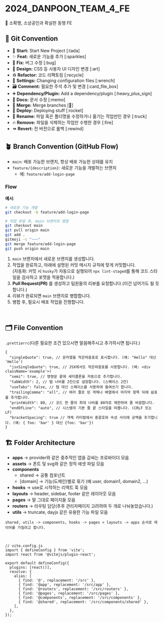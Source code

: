 # 2024_DANPOON_TEAM_4_FE

👣 소확행, 소상공인과 확실한 동행 FE

## 🎯 Git Convention

- 🎉 **Start:** Start New Project [:tada]
- ✨ **Feat:** 새로운 기능을 추가 [:sparkles]
- 🐛 **Fix:** 버그 수정 [:bug]
- 🎨 **Design:** CSS 등 사용자 UI 디자인 변경 [:art]
- ♻️ **Refactor:** 코드 리팩토링 [:recycle]
- 🔧 **Settings:** Changing configuration files [:wrench]
- 🗃️ **Comment:** 필요한 주석 추가 및 변경 [:card_file_box]
- ➕ **Dependency/Plugin:** Add a dependency/plugin [:heavy_plus_sign]
- 📝 **Docs:** 문서 수정 [:memo]
- 🔀 **Merge:** Merge branches [:twisted_rightwards_arrows:]
- 🚀 **Deploy:** Deploying stuff [:rocket]
- 🚚 **Rename:** 파일 혹은 폴더명을 수정하거나 옮기는 작업만인 경우 [:truck]
- 🔥 **Remove:** 파일을 삭제하는 작업만 수행한 경우 [:fire]
- ⏪️ **Revert:** 전 버전으로 롤백 [:rewind]

## 🪴 Branch Convention (GitHub Flow)

- `main`: 배포 가능한 브랜치, 항상 배포 가능한 상태를 유지
- `feature/{description}`: 새로운 기능을 개발하는 브랜치
  - 예: `feature/add-login-page`

### Flow

**예시**:

```bash
# 새로운 기능 개발
git checkout -b feature/add-login-page

# 작업 완료 후, main 브랜치로 병합
git checkout main
git pull origin main
git add .
gitmoji -c "~~~"
git merge feature/add-login-page
git push origin main
```

1. `main` 브랜치에서 새로운 브랜치를 생성합니다.
2. 작업을 완료하고, 아래에 설명된 커밋 메시지 규칙에 맞게 커밋합니다.<br />
   (자동화: 커밋 시 `husky`가 자동으로 실행되어 `npx lint-staged`를 통해 코드 스타일을 검사하고 포맷을 적용합니다.)
3. **Pull Request(PR)** 를 생성하고 팀원들의 리뷰를 요청합니다.(이건 넘어가도 될 듯 합니다.)
4. 리뷰가 완료되면 `main` 브랜치로 병합합니다.
5. 병합 후, 필요시 배포 작업을 진행합니다.

<br />

## 🗂 File Convention

`.prettierrc`(다른 필요한 조건 있으시면 말씀해주시고 추가하시면 됩니다.)

```
{
  "singleQuote": true, // 문자열을 작은따옴표로 표시합니다. (예: "Hello" 대신 'Hello')
  "jsxSingleQuote": true, // JSX에서도 작은따옴표를 사용합니다. (예: <div className='example'>)
  "semi": true, // 명령문 끝에 세미콜론을 자동으로 추가합니다.
  "tabWidth": 2, // 탭 너비를 2칸으로 설정합니다. (스페이스 2칸)
  "useTabs": false, // 탭 대신 스페이스를 사용하여 들여쓰기 합니다.
  "trailingComma": "all", // 여러 줄로 된 객체나 배열에서 마지막 항목 뒤에 쉼표를 추가합니다.
  "printWidth": 80, // 코드 한 줄의 최대 너비를 80자로 제한하여 줄 바꿈합니다.
  "endOfLine": "auto", // 시스템의 기본 줄 끝 스타일을 따릅니다. (CRLF 또는 LF)
  "bracketSpacing": true // 객체 리터럴에서 중괄호와 속성 사이에 공백을 추가합니다. (예: { foo: 'bar' } 대신 {foo: 'bar'})
}

```

## 🏗️ Folder Architecture

- **apps** -> provider와 같은 중추적인 앱을 감싸는 프로바이더 모음
- **assets** -> 폰트 및 svg와 같은 정적 에셋 파일 모음
- **components**
  - shared → 공통 컴포넌트
  - [domain] → 기능(도메인)별로 묶기 (예 user, domain1, domain2, …)
- **hooks** → use로 시작하는 리액트 훅 모음
- **layouts** → header, sidebar, footer 같은 레이아웃 모음
- **pages** → 말 그대로 페이지들 모음
- **routers** → 라우팅 담당(추후 관리자페이지 고려하여 두 개로 나눠놓았습니다.)
- **utils** → truncate, dayjs 같은 유용한 기능 파일 모음

`shared, utils -> components, hooks -> pages < layouts -> apps 순서로 레이어를 가질려고 합니다.`

<br />

```
// vite.config.js
import { defineConfig } from 'vite';
import react from '@vitejs/plugin-react';

export default defineConfig({
  plugins: [react()],
  resolve: {
    alias: [
      { find: '@', replacement: '/src' },
      { find: '@app', replacement: '/src/app' },
      { find: '@routers', replacement: '/src/routers' },
      { find: '@pages', replacement: '/src/pages' },
      { find: '@components', replacement: '/src/components' },
      { find: '@shared', replacement: '/src/components/shared' },
    ],
  },
});


```
